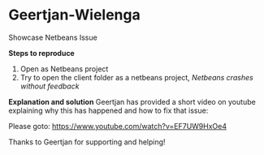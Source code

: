# Geertjan-Wielenga
Showcase Netbeans Issue

**Steps to reproduce**

1. Open as Netbeans project
2. Try to open the client folder as a netbeans project, *Netbeans crashes without feedback*


**Explanation and solution**
Geertjan has provided a short video on youtube explaining why this has happened and how to fix that issue:

Please goto: https://www.youtube.com/watch?v=EF7UW9HxOe4 

Thanks to Geertjan for supporting and helping!
